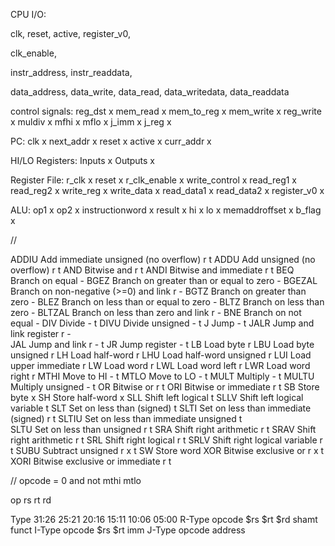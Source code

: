 CPU I/O:

clk,
reset,
active,
register_v0,

clk_enable,

instr_address,
instr_readdata,


data_address,
data_write,
data_read,
data_writedata,
data_readdata

control signals:
reg_dst     x
mem_read    x
mem_to_reg  x
mem_write   x
reg_write   x
muldiv      x
mfhi        x
mflo        x
j_imm       x
j_reg       x

PC:
clk     x
next_addr   x
reset   x
active  x
curr_addr   x

HI/LO Registers:
Inputs      x
Outputs     x

Register File:
r_clk       x
reset       x
r_clk_enable    x
write_control   x
read_reg1   x
read_reg2   x
write_reg   x
write_data  x
read_data1  x
read_data2  x
register_v0 x

ALU:
op1     x
op2     x
instructionword     x
result x
hi      x
lo      x
memaddroffset   x
b_flag  x

//

ADDIU	Add immediate unsigned (no overflow) r  t
ADDU	Add unsigned (no overflow) r    t
AND	Bitwise and r   t
ANDI	Bitwise and immediate r     t
BEQ	Branch on equal -
BGEZ	Branch on greater than or equal to zero -
BGEZAL	Branch on non-negative (>=0) and link r -
BGTZ	Branch on greater than zero -
BLEZ	Branch on less than or equal to zero -
BLTZ	Branch on less than zero -
BLTZAL	Branch on less than zero and link r -
BNE	Branch on not equal -
DIV	Divide -    t
DIVU	Divide unsigned -   t
J	Jump -  t
JALR	Jump and link register r -  
JAL	Jump and link r -   t
JR	Jump register - t
LB	Load byte r 
LBU	Load byte unsigned r
LH	Load half-word r
LHU	Load half-word unsigned r
LUI	Load upper immediate r
LW	Load word r
LWL	Load word left r
LWR	Load word right r
MTHI	Move to HI -    t
MTLO	Move to LO -    t
MULT	Multiply -  t
MULTU	Multiply unsigned - t
OR	Bitwise or r    t
ORI	Bitwise or immediate r  t
SB	Store byte x
SH	Store half-word x
SLL	Shift left logical  t
SLLV	Shift left logical variable t
SLT	Set on less than (signed)   t
SLTI	Set on less than immediate (signed) r   t
SLTIU	Set on less than immediate unsigned   t  
SLTU	Set on less than unsigned r t
SRA	Shift right arithmetic r    t
SRAV	Shift right arithmetic r    t
SRL	Shift right logical r   t
SRLV	Shift right logical variable r  t
SUBU	Subtract unsigned r x t
SW	Store word
XOR	Bitwise exclusive or r x    t
XORI	Bitwise exclusive or immediate r    t


// 
opcode = 0 and not mthi mtlo

op rs rt rd

Type	31:26	25:21	20:16	15:11	10:06	05:00
R-Type	opcode	$rs	    $rt	    $rd	    shamt	funct
I-Type	opcode	$rs	    $rt	    imm
J-Type	opcode	address
